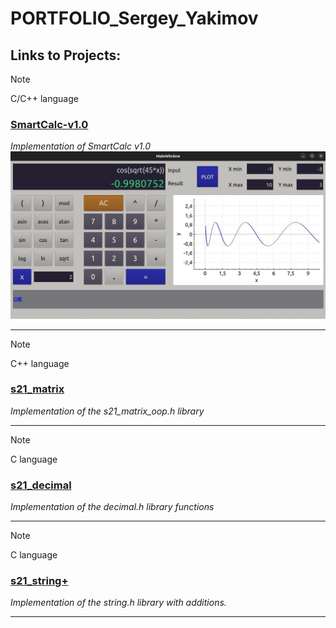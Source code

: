 # PORTFOLIO_Sergey_Yakimov
## Links to Projects:

> [!NOTE]
> С/C++ language
### [SmartCalc-v1.0](https://github.com/Garjelin/SmartCalc-v1.0/)

_Implementation of SmartCalc v1.0_
![SmartCalc v1.0](https://github.com/Garjelin/SmartCalc-v1.0/blob/main/SmartCalc-v1.0.png)

---

> [!NOTE]
> C++ language
### [s21_matrix](https://github.com/Garjelin/s21_matrix/)

_Implementation of the s21_matrix_oop.h library_

---


> [!NOTE]
> C language
### [s21_decimal](https://github.com/Garjelin/s21_decimal/)

_Implementation of the decimal.h library functions_

---

> [!NOTE]
> C language
### [s21_string+](https://github.com/Garjelin/s21_string/)

_Implementation of the string.h library with additions._

---
